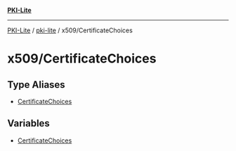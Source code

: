[**PKI-Lite**](../../../README.md)

---

[PKI-Lite](../../../README.md) / [pki-lite](../../README.md) / x509/CertificateChoices

# x509/CertificateChoices

## Type Aliases

- [CertificateChoices](type-aliases/CertificateChoices.md)

## Variables

- [CertificateChoices](variables/CertificateChoices.md)
